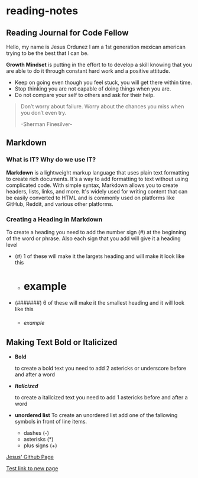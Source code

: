 # reading-notes
## Reading Journal for Code Fellow
Hello, my name is Jesus Ordunez I am a 1st generation mexican american trying to be the best that I can be. 

**Growth Mindset** is putting in the effort to to develop a skill knowing that you are able to do it through constant hard work and a positive attitude.

- Keep on going even though you feel stuck, you will get there within time.
- Stop thinking you are not capable of doing things when you are.
- Do not compare your self to others and ask for their help. 

> Don’t worry about failure. Worry about the chances you miss when you don’t even try.
>
> -Sherman Finesilver-

## Markdown
### What is IT? Why do we use IT?
**Markdown** is a lightweight markup language that uses plain text formatting to create rich documents. It's a way to add formatting to text without using complicated code. With simple syntax, Markdown allows you to create headers, lists, links, and more. It's widely used for writing content that can be easily converted to HTML and is commonly used on platforms like GitHub, Reddit, and various other platforms.

### Creating a Heading in Markdown
To create a heading you need to add the number sign (#) at the beginning of the word or phrase. Also each sign that you add will give it a heading level

- (#) 1 of these will make it the largets heading and will make it look like this
  - # example
- (#######) 6 of these will make it the smallest heading and it will look like this
  - ###### example

## Making Text Bold or Italicized
- **Bold**

   to create a bold text you need to add 2 astericks or underscore before and after a word
- ***Italicized***

   to create a italicized text you need to add 1 astericks before and after a word

- **unordered list**
  To create an unordered list add one of the fallowing symbols in front of line items.
  - dashes (-) 
  * asterisks (*)
  + plus signs (+) 




[Jesus' Github Page](https://github.com/Jnez405)


[Test link to new page](https://jnez405.github.io/reading-notes/Test)
